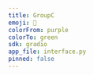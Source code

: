 ```yaml
---
title: GroupC
emoji: 🧏
colorFrom: purple
colorTo: green
sdk: gradio
app_file: interface.py
pinned: false
---
```

